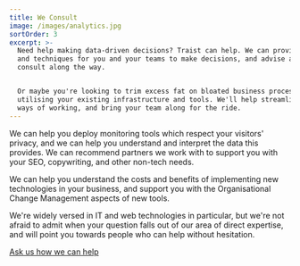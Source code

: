 ```yaml
---
title: We Consult
image: /images/analytics.jpg
sortOrder: 3
excerpt: >-
  Need help making data-driven decisions? Traist can help. We can provide tools
  and techniques for you and your teams to make decisions, and advise and
  consult along the way.


  Or maybe you're looking to trim excess fat on bloated business processes,
  utilising your existing infrastructure and tools. We'll help streamline your
  ways of working, and bring your team along for the ride.
---
```


We can help you deploy monitoring tools which respect your visitors' privacy, and we can help you understand and interpret the data this provides. We can recommend partners we work with to support you with your SEO, copywriting, and other non-tech needs.

We can help you understand the costs and benefits of implementing new technologies in your business, and support you with the Organisational Change Management aspects of new tools.

We're widely versed in IT and web technologies in particular, but we're not afraid to admit when your question falls out of our area of direct expertise, and will point you towards people who can help without hesitation.

[Ask us how we can help](/contact)
